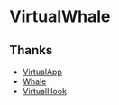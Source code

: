 # VirtualWhale

Thanks 
---
  - [VirtualApp](https://github.com/asLody/VirtualApp)<br/>
  - [Whale](https://github.com/asLody/whale)<br/>
  - [VirtualHook](https://github.com/PAGalaxyLab/VirtualHook)<br/>
